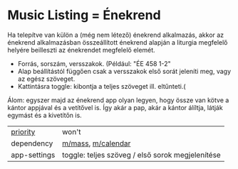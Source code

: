 Music Listing = Énekrend
===
Ha telepítve van külön a (még nem létező) énekrend alkalmazás, akkor az énekrend alkalmazásban összeállított énekrend alapján a liturgia megfelelő helyére beilleszti az énekrendet megfelelő elemét.
- Forrás, sorszám, versszakok. (Például: "ÉE 458 1-2"
- Alap beállítástól függően csak a versszakok első sorát jeleníti meg, vagy az egész szöveget.
- Kattintásra toggle: kibontja a teljes szöveget ill. eltűnteti.(

Álom: egyszer majd az énekrend app olyan legyen, hogy össze van kötve a kántor appjával és a vetítővel is. Így akár a pap, akár a kántor álíltja, látják egymást és a kivetítőn is.

|||
| --- | --- |
| [priority](definitions.md#priorities) | won't |
| dependency | [m/mass](modulok/mass.md), [m/calendar](modulok/calendar.md) |
| app-settings | toggle: teljes szöveg / első sorok megjelenítése |
